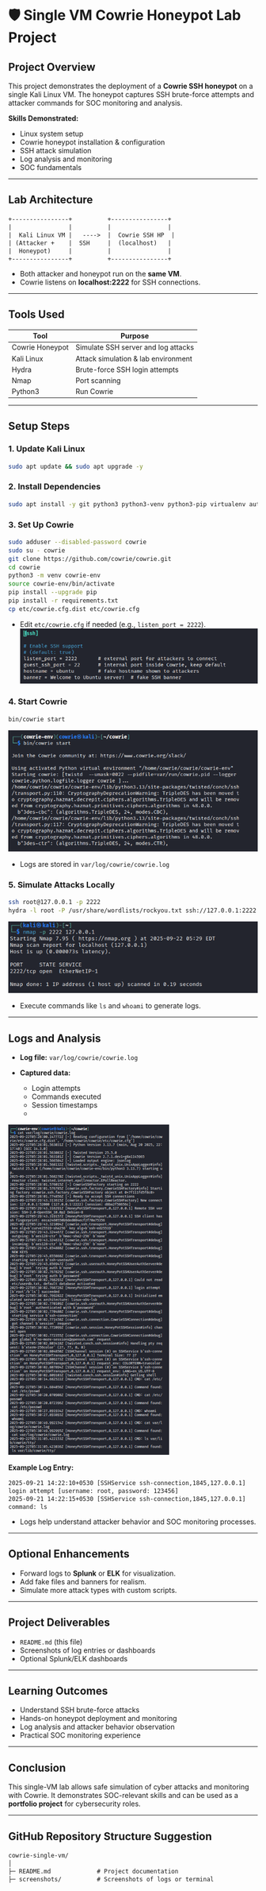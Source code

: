 # 🛡️ Single VM Cowrie Honeypot Lab Project

## Project Overview

This project demonstrates the deployment of a **Cowrie SSH honeypot** on a single Kali Linux VM. The honeypot captures SSH brute-force attempts and attacker commands for SOC monitoring and analysis.

**Skills Demonstrated:**

* Linux system setup
* Cowrie honeypot installation & configuration
* SSH attack simulation
* Log analysis and monitoring
* SOC fundamentals

---

## Lab Architecture

```
+----------------+          +----------------+
|                |          |                |
|  Kali Linux VM |   ---->  |  Cowrie SSH HP  |
| (Attacker +    |  SSH     |  (localhost)   |
|  Honeypot)     |          |                |
+----------------+          +----------------+
```

* Both attacker and honeypot run on the **same VM**.
* Cowrie listens on **localhost:2222** for SSH connections.

---

## Tools Used

| Tool            | Purpose                             |
| --------------- | ----------------------------------- |
| Cowrie Honeypot | Simulate SSH server and log attacks |
| Kali Linux      | Attack simulation & lab environment |
| Hydra           | Brute-force SSH login attempts      |
| Nmap            | Port scanning                       |
| Python3         | Run Cowrie                          |

---

## Setup Steps

### 1. Update Kali Linux

```bash
sudo apt update && sudo apt upgrade -y
```

### 2. Install Dependencies

```bash
sudo apt install -y git python3 python3-venv python3-pip virtualenv authbind
```

### 3. Set Up Cowrie

```bash
sudo adduser --disabled-password cowrie
sudo su - cowrie
git clone https://github.com/cowrie/cowrie.git
cd cowrie
python3 -m venv cowrie-env
source cowrie-env/bin/activate
pip install --upgrade pip
pip install -r requirements.txt
cp etc/cowrie.cfg.dist etc/cowrie.cfg
```

* Edit `etc/cowrie.cfg` if needed (e.g., `listen_port = 2222`).
![Editing port number](screenshots/ssh%20config%20for%20same%20device%20using%201VM.png)

### 4. Start Cowrie

```bash
bin/cowrie start
```
![Cowrie START](screenshots/Cowrie%20start.png)

* Logs are stored in `var/log/cowrie/cowrie.log`

### 5. Simulate Attacks Locally

```bash
ssh root@127.0.0.1 -p 2222
hydra -l root -P /usr/share/wordlists/rockyou.txt ssh://127.0.0.1:2222
```
![Cowrie Attack](screenshots/Attack%201.png)
* Execute commands like `ls` and `whoami` to generate logs.

---

## Logs and Analysis

* **Log file:** `var/log/cowrie/cowrie.log`
* **Captured data:**

  * Login attempts
  * Commands executed
  * Session timestamps
  * 
![Cowrie SSH Log](screenshots/Cowrie%20Logs.png)

**Example Log Entry:**

```
2025-09-21 14:22:10+0530 [SSHService ssh-connection,1845,127.0.0.1] login attempt [username: root, password: 123456]
2025-09-21 14:22:15+0530 [SSHService ssh-connection,1845,127.0.0.1] command: ls
```

* Logs help understand attacker behavior and SOC monitoring processes.

---

## Optional Enhancements

* Forward logs to **Splunk** or **ELK** for visualization.
* Add fake files and banners for realism.
* Simulate more attack types with custom scripts.

---

## Project Deliverables

* `README.md` (this file)
* Screenshots of log entries or dashboards
* Optional Splunk/ELK dashboards

---

## Learning Outcomes

* Understand SSH brute-force attacks
* Hands-on honeypot deployment and monitoring
* Log analysis and attacker behavior observation
* Practical SOC monitoring experience

---

## Conclusion

This single-VM lab allows safe simulation of cyber attacks and monitoring with Cowrie. It demonstrates SOC-relevant skills and can be used as a **portfolio project** for cybersecurity roles.

---

## GitHub Repository Structure Suggestion

```
cowrie-single-vm/
│
├─ README.md             # Project documentation
├─ screenshots/          # Screenshots of logs or terminal
```
